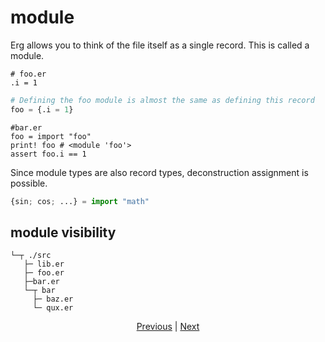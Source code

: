# module

Erg allows you to think of the file itself as a single record. This is called a module.

```python: foo.er
# foo.er
.i = 1
```

```python
# Defining the foo module is almost the same as defining this record
foo = {.i = 1}
```

```python: bar.er
#bar.er
foo = import "foo"
print! foo # <module 'foo'>
assert foo.i == 1
```

Since module types are also record types, deconstruction assignment is possible.

```python
{sin; cos; ...} = import "math"
```

## module visibility

```console
└─┬ ./src
   ├─ lib.er
   ├─ foo.er
   ├─bar.er
   └─┬ bar
     ├─ baz.er
     └─ qux.er
```

<p align='center'>
     <a href='./23_closure.md'>Previous</a> | <a href='./25_object_system.md'>Next</a>
</p>
